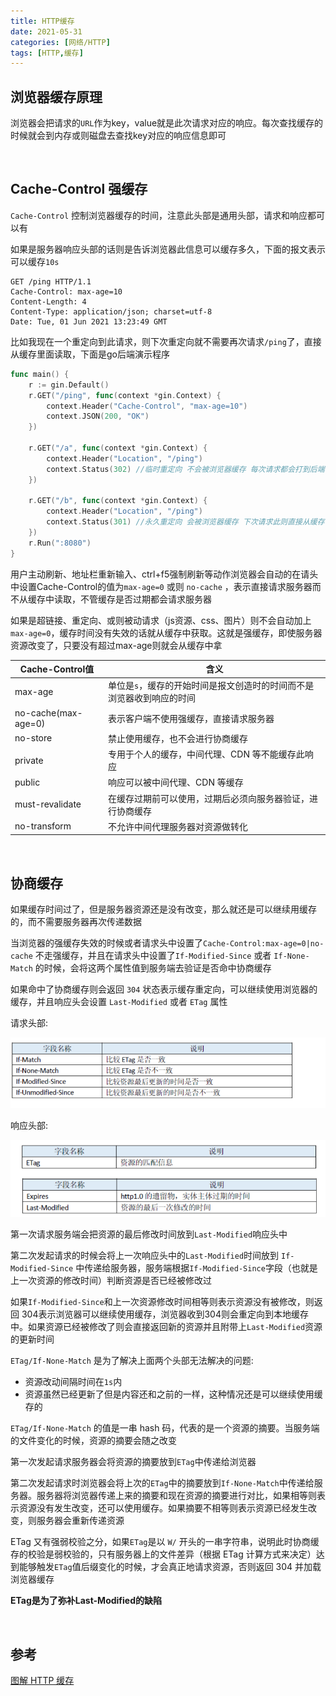 ```yaml
---
title: HTTP缓存
date: 2021-05-31
categories: [网络/HTTP]
tags: [HTTP,缓存]
---
```


## 浏览器缓存原理

浏览器会把请求的`URL`作为key，value就是此次请求对应的响应。每次查找缓存的时候就会到内存或则磁盘去查找key对应的响应信息即可

​    

## Cache-Control 强缓存

`Cache-Control` 控制浏览器缓存的时间，注意此头部是通用头部，请求和响应都可以有

如果是服务器响应头部的话则是告诉浏览器此信息可以缓存多久，下面的报文表示可以缓存`10s`

```http
GET /ping HTTP/1.1
Cache-Control: max-age=10
Content-Length: 4
Content-Type: application/json; charset=utf-8
Date: Tue, 01 Jun 2021 13:23:49 GMT
```

比如我现在一个重定向到此请求，则下次重定向就不需要再次请求`/ping`了，直接从缓存里面读取，下面是go后端演示程序

```go
func main() {
	r := gin.Default()
	r.GET("/ping", func(context *gin.Context) {
		context.Header("Cache-Control", "max-age=10")
		context.JSON(200, "OK")
	})

	r.GET("/a", func(context *gin.Context) {
		context.Header("Location", "/ping")
		context.Status(302) //临时重定向 不会被浏览器缓存 每次请求都会打到后端
	})

	r.GET("/b", func(context *gin.Context) {
		context.Header("Location", "/ping")
		context.Status(301) //永久重定向 会被浏览器缓存 下次请求此则直接从缓存中读取响应报文  然后直接重定向到/ping
	})
	r.Run(":8080")
}
```

用户主动刷新、地址栏重新输入、ctrl+f5强制刷新等动作浏览器会自动的在请头中设置Cache-Control的值为`max-age=0` 或则 `no-cache` ，表示直接请求服务器而不从缓存中读取，不管缓存是否过期都会请求服务器

如果是超链接、重定向、或则被动请求（js资源、css、图片）则不会自动加上`max-age=0`，缓存时间没有失效的话就从缓存中获取。这就是强缓存，即使服务器资源改变了，只要没有超过max-age则就会从缓存中拿

| Cache-Control值     | 含义                                                         |
| ------------------- | ------------------------------------------------------------ |
| max-age             | 单位是`s`，缓存的开始时间是报文创造时的时间而不是浏览器收到响应的时间 |
| no-cache(max-age=0) | 表示客户端不使用强缓存，直接请求服务器                       |
| no-store            | 禁止使用缓存，也不会进行协商缓存                             |
| private             | 专用于个人的缓存，中间代理、CDN 等不能缓存此响应             |
| public              | 响应可以被中间代理、CDN 等缓存                               |
| must-revalidate     | 在缓存过期前可以使用，过期后必须向服务器验证，进行协商缓存   |
| no-transform        | 不允许中间代理服务器对资源做转化                             |

​    

## 协商缓存

如果缓存时间过了，但是服务器资源还是没有改变，那么就还是可以继续用缓存的，而不需要服务器再次传递数据

当浏览器的强缓存失效的时候或者请求头中设置了`Cache-Control:max-age=0|no-cache` 不走强缓存，并且在请求头中设置了`If-Modified-Since` 或者 `If-None-Match` 的时候，会将这两个属性值到服务端去验证是否命中协商缓存

如果命中了协商缓存则会返回 `304` 状态表示缓存重定向，可以继续使用浏览器的缓存，并且响应头会设置 `Last-Modified` 或者 `ETag` 属性

请求头部:

![](https://raw.githubusercontent.com/biningo/cdn/master/img1/http-cache.png)

响应头部:

![](https://raw.githubusercontent.com/biningo/cdn/master/img1/http-cache2.png)

第一次请求服务端会把资源的最后修改时间放到`Last-Modified`响应头中

第二次发起请求的时候会将上一次响应头中的`Last-Modified`时间放到 `If-Modified-Since` 中传递给服务器，服务端根据`If-Modified-Since`字段（也就是上一次资源的修改时间）判断资源是否已经被修改过

如果`If-Modified-Since`和上一次资源修改时间相等则表示资源没有被修改，则返回 304表示浏览器可以继续使用缓存，浏览器收到304则会重定向到本地缓存中。如果资源已经被修改了则会直接返回新的资源并且附带上`Last-Modified`资源的更新时间

`ETag/If-None-Match` 是为了解决上面两个头部无法解决的问题:

- 资源改动间隔时间在`1s`内
- 资源虽然已经更新了但是内容还和之前的一样，这种情况还是可以继续使用缓存的

`ETag/If-None-Match` 的值是一串 hash 码，代表的是一个资源的摘要。当服务端的文件变化的时候，资源的摘要会随之改变

第一次发起请求服务器会将资源的摘要放到`ETag`中传递给浏览器

第二次发起请求时浏览器会将上次的`ETag`中的摘要放到`If-None-Match`中传递给服务器。服务器将浏览器传递上来的摘要和现在资源的摘要进行对比，如果相等则表示资源没有发生改变，还可以使用缓存。如果摘要不相等则表示资源已经发生改变，则服务器会重新传递资源

ETag 又有强弱校验之分，如果`ETag`是以 `W/` 开头的一串字符串，说明此时协商缓存的校验是弱校验的，只有服务器上的文件差异（根据 ETag 计算方式来决定）达到能够触发`ETag`值后缀变化的时候，才会真正地请求资源，否则返回 304 并加载浏览器缓存

**ETag是为了弥补Last-Modified的缺陷**

​    

## 参考

[图解 HTTP 缓存](https://www.infoq.cn/article/aiwqlgtlk2eft5yi7doy)